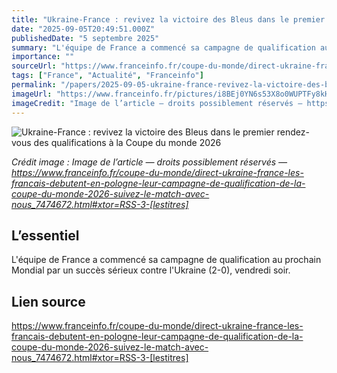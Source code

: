 ```yaml
---
title: "Ukraine-France : revivez la victoire des Bleus dans le premier rendez-vous des qualifications à la Coupe du monde 2026"
date: "2025-09-05T20:49:51.000Z"
publishedDate: "5 septembre 2025"
summary: "L'équipe de France a commencé sa campagne de qualification au prochain Mondial par un succès sérieux contre l'Ukraine (2-0), vendredi soir."
importance: ""
sourceUrl: "https://www.franceinfo.fr/coupe-du-monde/direct-ukraine-france-les-francais-debutent-en-pologne-leur-campagne-de-qualification-de-la-coupe-du-monde-2026-suivez-le-match-avec-nous_7474672.html#xtor=RSS-3-[lestitres]"
tags: ["France", "Actualité", "Franceinfo"]
permalink: "/papers/2025-09-05-ukraine-france-revivez-la-victoire-des-bleus-dans-le-premier-rendez-vous-des-qualifications-a-la-coupe-du-monde-2026"
imageUrl: "https://www.franceinfo.fr/pictures/i8BEj0YN6s53X8o0WUPTFy8kHvY/0x106:1024x681/1500x843/2025/09/05/000-73kp9da-68bb47d157b99875453375.jpg"
imageCredit: "Image de l’article — droits possiblement réservés — https://www.franceinfo.fr/coupe-du-monde/direct-ukraine-france-les-francais-debutent-en-pologne-leur-campagne-de-qualification-de-la-coupe-du-monde-2026-suivez-le-match-avec-nous_7474672.html#xtor=RSS-3-[lestitres]"
---
```


![Ukraine-France : revivez la victoire des Bleus dans le premier rendez-vous des qualifications à la Coupe du monde 2026](https://www.franceinfo.fr/pictures/i8BEj0YN6s53X8o0WUPTFy8kHvY/0x106:1024x681/1500x843/2025/09/05/000-73kp9da-68bb47d157b99875453375.jpg)

*Crédit image : Image de l’article — droits possiblement réservés — https://www.franceinfo.fr/coupe-du-monde/direct-ukraine-france-les-francais-debutent-en-pologne-leur-campagne-de-qualification-de-la-coupe-du-monde-2026-suivez-le-match-avec-nous_7474672.html#xtor=RSS-3-[lestitres]*

## L’essentiel

L'équipe de France a commencé sa campagne de qualification au prochain Mondial par un succès sérieux contre l'Ukraine (2-0), vendredi soir.

## Lien source

https://www.franceinfo.fr/coupe-du-monde/direct-ukraine-france-les-francais-debutent-en-pologne-leur-campagne-de-qualification-de-la-coupe-du-monde-2026-suivez-le-match-avec-nous_7474672.html#xtor=RSS-3-[lestitres]
